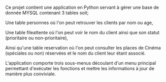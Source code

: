 Ce projet contient une application en Python servant à gérer une base de donnée MYSQL contenant 3 tables soit; 

Une table personnes où l'on peut retrouver les clients par nom ou age,

Une table fileattente où l'on peut voir le nom du client ainsi que son statut (prioritaire ou non-prioritaire),

Ainsi qu'une table reservation où l'on peut consulter les places de Cinéma (spéciales ou non) réservées et le nom du client leur étant associé.

L'application comporte trois sous-menus découlant d'un menu principal permettant d'exécuter les fonctions et mettre les informations à jour de manière plus conviviale.
